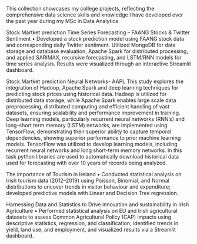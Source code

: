 This collection showcases my college projects, reflecting the comprehensive data science skills and knowledge I have developed over the past year during my MSc in Data Analytics


Stock Martket prediction Time Series Forecasting – FAANG Stocks & Twitter Sentiment
•	Developed a stock prediction model using FAANG stock data and corresponding daily Twitter sentiment. Utilized MongoDB for data storage and database evaluation, Apache Spark for distributed processing, and applied SARIMAX, recursive forecasting, and LSTM/RNN models for time series analysis. Results were visualized through an interactive Streamlit dashboard.


Stock Martket prediction Neural Networks- AAPL
This study explores the integration of Hadoop, Apache Spark and deep learning techniques for predicting stock prices using historical data. Hadoop is utilized for distributed data storage, while Apache Spark enables large scale data preprocessing, distributed computing and efficient handling of vast datasets, ensuring scalability and performance improvement in training. Deep learning models, particularly recurrent neural networks (RNN’s) and long-short term memory (LSTM) networks, are implemented using TensorFlow, demonstrating their superior ability to capture temporal dependencies, showing superior performance to prior machine learning models. TensorFlow was utilized to develop learning models, including recurrent neural networks and long short-term memory networks. In this task python libraries are used to automatically download historical data used for forecasting with over 10 years of records being analyzed.


The importance of Tourism in Ireland 
•	Conducted statistical analysis on Irish tourism data (2012–2019) using Poisson, Binomial, and Normal distributions to uncover trends in visitor behaviour and expenditure; developed predictive models with Linear and Decision Tree regression.


Harnessing Data and Statistics to Drive innovation and sustainability in Irish Agriculture 
•	Performed statistical analysis on EU and Irish agricultural datasets to assess Common Agricultural Policy (CAP) impacts using descriptive statistics, regression, and classification; identified trends in yield, land use, and employment, and visualized results via a Streamlit dashboard.
